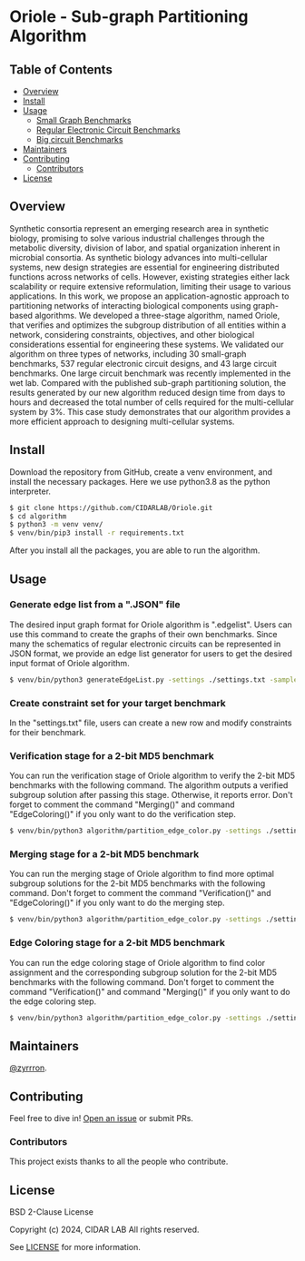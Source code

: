 # Oriole - Sub-graph Partitioning Algorithm 
<!-- # Standard Readme -->

<!--[![standard-readme compliant](https://img.shields.io/badge/readme%20style-standard-brightgreen.svg?style=flat-square)](https://github.com/RichardLitt/standard-readme)
-->

## Table of Contents

- [Overview](#overview)
- [Install](#install)
- [Usage](#usage)
	- [Small Graph Benchmarks](#small)
    - [Regular Electronic Circuit Benchmarks](#regular)
    - [Big circuit Benchmarks](#big)
- [Maintainers](#maintainers)
- [Contributing](#contributing)
    - [Contributors](#contributors)
- [License](#license)

## Overview
Synthetic consortia represent an emerging research area in synthetic biology, promising to solve various industrial challenges through the metabolic diversity, division of labor, and spatial organization inherent in microbial consortia. As synthetic biology advances into multi-cellular systems, new design strategies are essential for engineering distributed functions across networks of cells. However, existing strategies either lack scalability or require extensive reformulation, limiting their usage to various applications. In this work, we propose an application-agnostic approach to partitioning networks of interacting biological components using graph-based algorithms. We developed a three-stage algorithm, named Oriole, that verifies and optimizes the subgroup distribution of all entities within a network, considering constraints, objectives, and other biological considerations essential for engineering these systems. We validated our algorithm on three types of networks, including 30 small-graph benchmarks, 537 regular electronic circuit designs, and 43 large circuit benchmarks. One large circuit benchmark was recently implemented in the wet lab. Compared with the published sub-graph partitioning solution, the results generated by our new algorithm reduced design time from days to hours and decreased the total number of cells required for the multi-cellular system by 3\%. This case study demonstrates that our algorithm provides a more efficient approach to designing multi-cellular systems.

## Install

Download the repository from GitHub, create a venv environment, and install the necessary packages. Here we use python3.8 as the python interpreter.

```sh
$ git clone https://github.com/CIDARLAB/Oriole.git
$ cd algorithm
$ python3 -m venv venv/
$ venv/bin/pip3 install -r requirements.txt
```

After you install all the packages, you are able to run the algorithm.

## Usage

### Generate edge list from a ".JSON" file
The desired input graph format for Oriole algorithm is ".edgelist". Users can use this command to create the graphs of their own benchmarks.
Since many the schematics of regular electronic circuits can be represented in JSON format, we provide an edge list generator for users to get the desired input format of Oriole algorithm.
```sh
$ venv/bin/python3 generateEdgeList.py -settings ./settings.txt -samples md5_opt_nor2
```

### Create constraint set for your target benchmark
In the "settings.txt" file, users can create a new row and modify constraints for their benchmark.

### Verification stage for a 2-bit MD5 benchmark
You can run the verification stage of Oriole algorithm to verify the 2-bit MD5 benchmarks with the following command. 
The algorithm outputs a verified subgroup solution after passing this stage. Otherwise, it reports error. 
Don't forget to comment the command "Merging()" and command "EdgeColoring()" if you only want to do the verification step.
```sh
$ venv/bin/python3 algorithm/partition_edge_color.py -settings ./settings.txt -samples md5_opt_nor2
```

### Merging stage for a 2-bit MD5 benchmark
You can run the merging stage of Oriole algorithm to find more optimal subgroup solutions for the 2-bit MD5 benchmarks with the following command. 
Don't forget to comment the command "Verification()" and "EdgeColoring()" if you only want to do the merging step.
```sh
$ venv/bin/python3 algorithm/partition_edge_color.py -settings ./settings.txt -samples md5_opt_nor2
```

### Edge Coloring stage for a 2-bit MD5 benchmark
You can run the edge coloring stage of Oriole algorithm to find color assignment and the corresponding subgroup solution for the 2-bit MD5 benchmarks with the following command.
Don't forget to comment the command "Verification()" and command "Merging()" if you only want to do the edge coloring step.
```sh
$ venv/bin/python3 algorithm/partition_edge_color.py -settings ./settings.txt -samples md5_opt_nor2
```

## Maintainers

[@zyrrron](https://github.com/zyrrron).

## Contributing

Feel free to dive in! [Open an issue](https://github.com/CIDARLAB/Oriole/issues/new) or submit PRs.

### Contributors

This project exists thanks to all the people who contribute. 

## License

BSD 2-Clause License

Copyright (c) 2024, CIDAR LAB
All rights reserved.

See [LICENSE](/LICENSE) for more information.